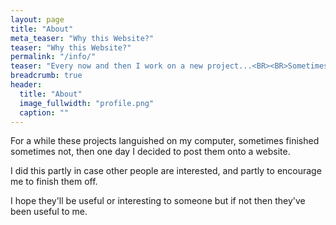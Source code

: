 ```yaml
---
layout: page
title: "About"
meta_teaser: "Why this Website?"
teaser: "Why this Website?"
permalink: "/info/"
teaser: "Every now and then I work on a new project...<BR><BR>Sometimes it's because I see something that interests me, sometimes it's because I want to try something new..."
breadcrumb: true
header:
  title: "About"
  image_fullwidth: "profile.png"
  caption: ""
---
```


For a while these projects languished on my computer, sometimes finished sometimes not, then one day I decided to post them onto a website.

I did this partly in case other people are interested, and partly to encourage me to finish them off.

I hope they'll be useful or interesting to someone but if not then they've been useful to me.